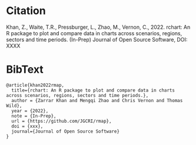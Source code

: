 
<!-------------------------->
<!-------------------------->
# Citation
<!-------------------------->
<!-------------------------->

Khan, Z., Waite, T.R., Pressburger, L., Zhao, M., Vernon, C., 2022. rchart: An R package to plot and compare data in charts across scenarios, regions, sectors and time periods. (In-Prep) Journal of Open Source Software, DOI: XXXX


<!-------------------------->
<!-------------------------->
# BibText
<!-------------------------->
<!-------------------------->

```
@article{khan2022rmap,
  title={rchart: An R package to plot and compare data in charts across scenarios, regions, sectors and time periods.},
  author = {Zarrar Khan and Mengqi Zhao and Chris Vernon and Thomas Wild},
  year = {2022},
  note = {In-Prep},
  url = {https://github.com/JGCRI/rmap},
  doi = {xxx},
  journal={Journal of Open Source Software}
}
```